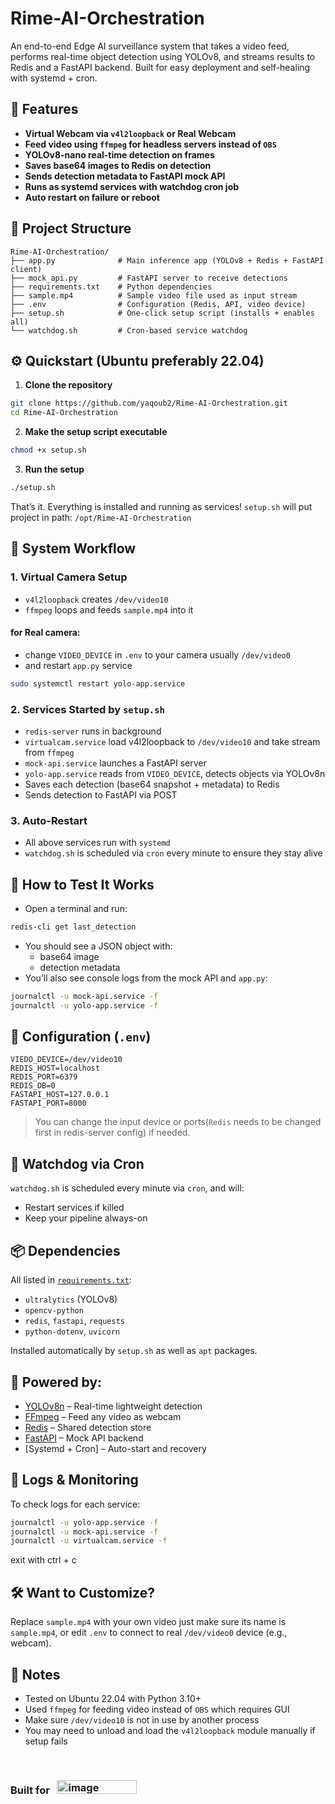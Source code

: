 # Rime-AI-Orchestration

An end-to-end Edge AI surveillance system that takes a video feed, performs real-time object detection using YOLOv8, and streams results to Redis and a FastAPI backend. Built for easy deployment and self-healing with systemd + cron.

## 🚀 Features

- **Virtual Webcam via `v4l2loopback` or Real Webcam**
- **Feed video using `ffmpeg` for headless servers instead of `OBS`**
- **YOLOv8-nano real-time detection on frames**
- **Saves base64 images to Redis on detection**
- **Sends detection metadata to FastAPI mock API**
- **Runs as systemd services with watchdog cron job**
- **Auto restart on failure or reboot**

## 🧱 Project Structure

```
Rime-AI-Orchestration/
├── app.py              # Main inference app (YOLOv8 + Redis + FastAPI client)
├── mock_api.py         # FastAPI server to receive detections
├── requirements.txt    # Python dependencies
├── sample.mp4          # Sample video file used as input stream
├── .env                # Configuration (Redis, API, video device)
├── setup.sh            # One-click setup script (installs + enables all)
└── watchdog.sh         # Cron-based service watchdog
```

## ⚙️ Quickstart (Ubuntu preferably 22.04)

1. **Clone the repository**

```bash
git clone https://github.com/yaqoub2/Rime-AI-Orchestration.git
cd Rime-AI-Orchestration
```

2. **Make the setup script executable**

```bash
chmod +x setup.sh
```

3. **Run the setup**

```bash
./setup.sh
```

That’s it. Everything is installed and running as services!
`setup.sh` will put project in path: `/opt/Rime-AI-Orchestration`

## 🔄 System Workflow

### 1. Virtual Camera Setup
- `v4l2loopback` creates `/dev/video10`
- `ffmpeg` loops and feeds `sample.mp4` into it
#### for Real camera: 
-  change `VIDEO_DEVICE` in `.env` to your camera usually `/dev/video0`
-  and restart `app.py` service
```bash
sudo systemctl restart yolo-app.service
```

### 2. Services Started by `setup.sh`
- `redis-server` runs in background
- `virtualcam.service` load v4l2loopback to `/dev/video10` and take stream from `ffmpeg`
- `mock-api.service` launches a FastAPI server
- `yolo-app.service` reads from `VIDEO_DEVICE`, detects objects via YOLOv8n
- Saves each detection (base64 snapshot + metadata) to Redis
- Sends detection to FastAPI via POST

### 3. Auto-Restart
- All above services run with `systemd`
- `watchdog.sh` is scheduled via `cron` every minute to ensure they stay alive

## 🧪 How to Test It Works

- Open a terminal and run:

```bash
redis-cli get last_detection
```

- You should see a JSON object with:
  - base64 image
  - detection metadata
- You’ll also see console logs from the mock API and `app.py`:

```bash
journalctl -u mock-api.service -f
journalctl -u yolo-app.service -f
```

## 🔧 Configuration (`.env`)

```env
VIEDO_DEVICE=/dev/video10
REDIS_HOST=localhost
REDIS_PORT=6379
REDIS_DB=0
FASTAPI_HOST=127.0.0.1
FASTAPI_PORT=8000
```

> You can change the input device or ports(`Redis` needs to be changed first in redis-server config) if needed.

## 🐞 Watchdog via Cron

`watchdog.sh` is scheduled every minute via `cron`, and will:
- Restart services if killed
- Keep your pipeline always-on

## 📦 Dependencies

All listed in [`requirements.txt`](./requirements.txt):

- `ultralytics` (YOLOv8)
- `opencv-python`
- `redis`, `fastapi`, `requests`
- `python-dotenv`, `uvicorn`

Installed automatically by `setup.sh` as well as `apt` packages.

## 📸 Powered by:

- [YOLOv8n](https://docs.ultralytics.com/) – Real-time lightweight detection
- [FFmpeg](https://ffmpeg.org/) – Feed any video as webcam
- [Redis](https://redis.io/) – Shared detection store
- [FastAPI](https://fastapi.tiangolo.com/) – Mock API backend
- [Systemd + Cron] – Auto-start and recovery

## 📁 Logs & Monitoring

To check logs for each service:

```bash
journalctl -u yolo-app.service -f
journalctl -u mock-api.service -f
journalctl -u virtualcam.service -f
```
exit with ctrl + c

## 🛠️ Want to Customize?

Replace `sample.mp4` with your own video just make sure its name is `sample.mp4`, or edit `.env` to connect to real `/dev/video0` device (e.g., webcam).

## 📌 Notes

- Tested on Ubuntu 22.04 with Python 3.10+
- Used `ffmpeg` for feeding video instead of `OBS` which requires GUI
- Make sure `/dev/video10` is not in use by another process
- You may need to unload and load the `v4l2loopback` module manually if setup fails
<br>

    
### **Built for**&nbsp;&nbsp;&nbsp;<img width="128" height="22" alt="image" src="https://github.com/user-attachments/assets/a6a4e585-9a87-4c6b-a0f2-de7e5ed3d050" />
